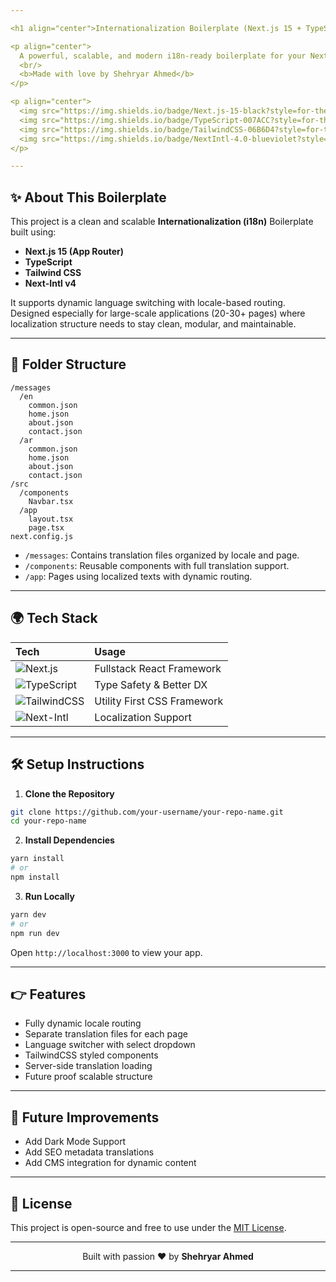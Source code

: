 ```yaml
---

<h1 align="center">Internationalization Boilerplate (Next.js 15 + TypeScript)</h1>

<p align="center">
  A powerful, scalable, and modern i18n-ready boilerplate for your Next.js apps.
  <br/>
  <b>Made with love by Shehryar Ahmed</b>
</p>

<p align="center">
  <img src="https://img.shields.io/badge/Next.js-15-black?style=for-the-badge&logo=next.js" />
  <img src="https://img.shields.io/badge/TypeScript-007ACC?style=for-the-badge&logo=typescript&logoColor=white" />
  <img src="https://img.shields.io/badge/TailwindCSS-06B6D4?style=for-the-badge&logo=tailwindcss&logoColor=white" />
  <img src="https://img.shields.io/badge/NextIntl-4.0-blueviolet?style=for-the-badge" />
</p>

---
```


## ✨ About This Boilerplate

This project is a clean and scalable **Internationalization (i18n)** Boilerplate built using:

- **Next.js 15 (App Router)**
- **TypeScript**
- **Tailwind CSS**
- **Next-Intl v4**

It supports dynamic language switching with locale-based routing. Designed especially for large-scale applications (20-30+ pages) where localization structure needs to stay clean, modular, and maintainable.

---

## 📁 Folder Structure

```
/messages
  /en
    common.json
    home.json
    about.json
    contact.json
  /ar
    common.json
    home.json
    about.json
    contact.json
/src
  /components
    Navbar.tsx
  /app
    layout.tsx
    page.tsx
next.config.js
```

- `/messages`: Contains translation files organized by locale and page.
- `/components`: Reusable components with full translation support.
- `/app`: Pages using localized texts with dynamic routing.

---

## 🌍 Tech Stack

| Tech | Usage |
|:---|:---|
| ![Next.js](https://img.shields.io/badge/Next.js-000000?style=for-the-badge&logo=nextdotjs&logoColor=white) | Fullstack React Framework |
| ![TypeScript](https://img.shields.io/badge/TypeScript-3178c6?style=for-the-badge&logo=typescript&logoColor=white) | Type Safety & Better DX |
| ![TailwindCSS](https://img.shields.io/badge/Tailwind_CSS-38bdf8?style=for-the-badge&logo=tailwindcss&logoColor=white) | Utility First CSS Framework |
| ![Next-Intl](https://img.shields.io/badge/NextIntl-4.0-purple?style=for-the-badge) | Localization Support |

---

## 🛠️ Setup Instructions

1. **Clone the Repository**

```bash
git clone https://github.com/your-username/your-repo-name.git
cd your-repo-name
```

2. **Install Dependencies**

```bash
yarn install
# or
npm install
```

3. **Run Locally**

```bash
yarn dev
# or
npm run dev
```

Open `http://localhost:3000` to view your app.

---

## 👉 Features

- Fully dynamic locale routing
- Separate translation files for each page
- Language switcher with select dropdown
- TailwindCSS styled components
- Server-side translation loading
- Future proof scalable structure

---

## 🔄 Future Improvements

- Add Dark Mode Support
- Add SEO metadata translations
- Add CMS integration for dynamic content

---

## 📖 License

This project is open-source and free to use under the [MIT License](LICENSE).

---

<p align="center">
  Built with passion ❤️ by <b>Shehryar Ahmed</b>
</p>

---

